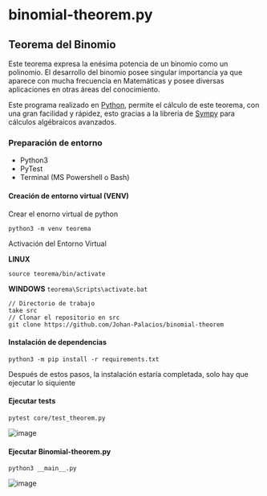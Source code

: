 # binomial-theorem.py

## Teorema del Binomio
Este teorema expresa la enésima potencia de un binomio como un polinomio. El desarrollo del binomio posee singular importancia ya que aparece con mucha frecuencia en Matemáticas y posee diversas aplicaciones en otras áreas del conocimiento.

Este programa realizado en [Python](https://www.python.org/ "Python"), permite el cálculo de este teorema, con una gran facilidad y rápidez, esto gracias a la libreria de [Sympy](https://www.sympy.org/ "Sympy") para cálculos algébraicos avanzados.


### Preparación de entorno
- Python3
- PyTest
- Terminal (MS Powershell o Bash)

#### Creación de entorno virtual (VENV)

Crear el enorno virtual de python

`python3 -m venv teorema`

Activación del Entorno Virtual

**LINUX**

`source teorema/bin/activate`

**WINDOWS**
`teorema\Scripts\activate.bat`

    // Directorio de trabajo
    take src
    // Clonar el repositorio en src
    git clone https://github.com/Johan-Palacios/binomial-theorem
	
#### Instalación de dependencias

`python3 -m pip install -r requirements.txt`

Después de estos pasos, la instalación estaría completada, solo hay que ejecutar lo siquiente
#### Ejecutar tests
`pytest core/test_theorem.py`

![image](https://user-images.githubusercontent.com/77251405/183819103-40897d31-eb0d-4d71-b5ee-32d008bf8051.png)

#### Ejecutar Binomial-theorem.py

`python3 __main__.py`

![image](https://user-images.githubusercontent.com/77251405/183819300-afa97357-4356-4ae8-8e1a-af1eb8f78e29.png)
